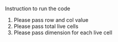 Instruction to run the code

1. Please pass row and col value
2. Please pass total live cells
3. Please pass dimension for each live cell

